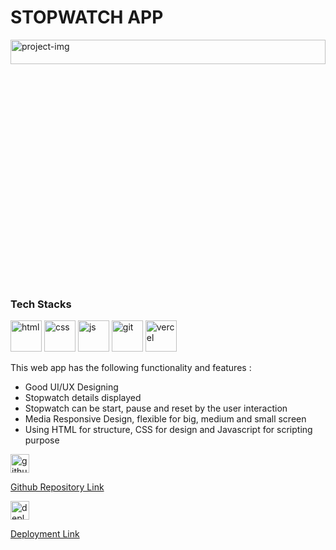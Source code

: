 <div>
      <div>
        <div>
            <h1>
                STOPWATCH APP
            </h1>
        </div>
        <div>
            <img width="100%" height="10%" src="https://erjyotigoswami9.github.io/assets/stopwatchImage-CL4dvAp_.png" alt="project-img"/>
        </div>
        <div>
            <h3>
              Tech Stacks
            </h3>
            <div>
                <img width="50" height="50" src="https://img.icons8.com/?size=48&id=v8RpPQUwv0N8&format=png" alt="html" />
                <img width="50" height="50" src="https://img.icons8.com/?size=48&id=21278&format=png" alt="css" />
                <img width="50" height="50" src="https://img.icons8.com/?size=48&id=108784&format=png" alt="js" />
                <img width="50" height="50" src="https://cdn-icons-png.flaticon.com/128/733/733553.png" alt="git"/>
                <img width="50" height="50" src="https://cdn-icons-png.flaticon.com/128/17468/17468924.png" alt="vercel" />
            </div>
            <p>
                This web app has the following functionality and features :
                <ul>
                    <li>Good UI/UX Designing</li>
                    <li>Stopwatch details displayed</li>
                    <li>Stopwatch can be start, pause and reset by the user interaction</li>
                    <li>Media Responsive Design, flexible for big, medium and small screen</li>
                    <li>Using HTML for structure, CSS for design and Javascript for scripting purpose</li>
                </ul>
            </p>
        </div>
        <div>
            <a href="https://github.com/erjyotigoswami9/stopwatch" target="_blank">
            <div>
              <img width="30" height="30" src="https://cdn-icons-png.flaticon.com/128/733/733553.png" alt="githubRepoLink"/>
              <p>Github Repository Link</p>
            </div>
            </a>
            <a href="https://stopwatch-psi-self.vercel.app/" target="_blank">
            <div>
                <img width="30" height="30" src="https://cdn-icons-png.flaticon.com/128/17468/17468924.png" alt="deployedLink" />
                <p>Deployment Link</p>
            </div>
            </a>
        </div>
      </div>
    </div>
